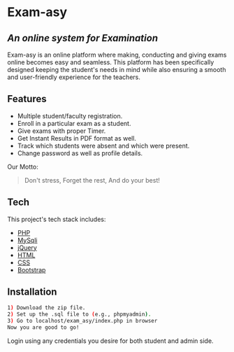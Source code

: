 # Exam-asy
## _An online system for Examination_

Exam-asy is an online platform where making, conducting and giving exams online becomes easy and seamless. This platform has been specifically designed keeping the student's needs in mind while also ensuring a smooth and user-friendly experience for the teachers.

## Features

- Multiple student/faculty registration.
- Enroll in a particular exam as a student.
- Give exams with proper Timer.
- Get Instant Results in PDF format as well.
- Track which students were absent and which were present.
- Change password as well as profile details.

Our Motto:
> Don't stress,
> Forget the rest,
> And do your best!
## Tech

This project's tech stack includes:

- [PHP]() 
- [MySqli]() 
- [jQuery]() 
- [HTML]() 
- [CSS]()
- [Bootstrap]()


## Installation
```sh
1) Download the zip file.
2) Set up the .sql file to (e.g., phpmyadmin).
3) Go to localhost/exam_asy/index.php in browser
Now you are good to go!
```
Login using any credentials you desire for both student and admin side.

